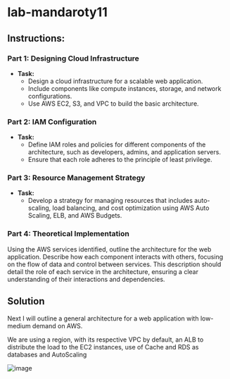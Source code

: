 # lab-mandaroty11

## Instructions:
### Part 1: Designing Cloud Infrastructure
* **Task:**
  * Design a cloud infrastructure for a scalable web application.
  * Include components like compute instances, storage, and network configurations.
  * Use AWS EC2, S3, and VPC to build the basic architecture.
### Part 2: IAM Configuration
* **Task:**
  * Define IAM roles and policies for different components of the architecture, such as developers, admins, and application servers.
  * Ensure that each role adheres to the principle of least privilege.
### Part 3: Resource Management Strategy
* **Task:**
  * Develop a strategy for managing resources that includes auto-scaling, load balancing, and cost optimization using AWS Auto Scaling, ELB, and AWS Budgets.
### Part 4: Theoretical Implementation
Using the AWS services identified, outline the architecture for the web application. Describe how each component interacts with others, focusing on the flow of data and control between services. This description should detail the role of each service in the architecture, ensuring a clear understanding of their interactions and dependencies.

## Solution

Next I will outline a general architecture for a web application with low-medium demand on AWS.

We are using a region, with its respective VPC by default, an ALB to distribute the load to the EC2 instances, use of Cache and RDS as databases and AutoScaling

![image](https://github.com/LuisGutierrezRdz/lab-mandaroty11/assets/115661340/0a8f4edd-0643-4855-882b-db6edbe4073c)
